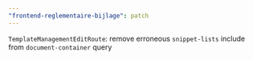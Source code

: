 ```yaml
---
"frontend-reglementaire-bijlage": patch
---
```


`TemplateManagementEditRoute`: remove erroneous `snippet-lists` include from `document-container` query
